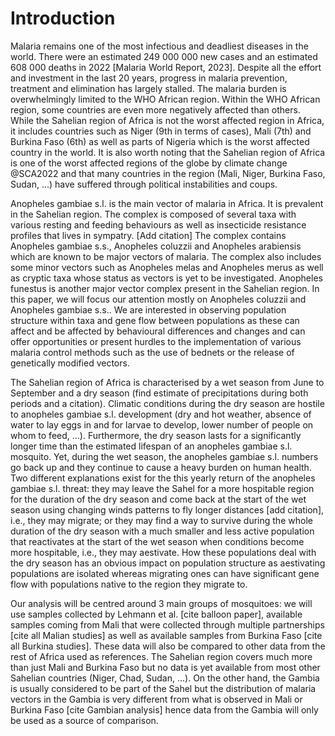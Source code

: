# Introduction

Malaria remains one of the most infectious and deadliest diseases in the world. 
There were an estimated 249 000 000 new cases and an estimated 608 000 deaths in 2022 [Malaria World Report, 2023]. 
Despite all the effort and investment in the last 20 years, progress in malaria prevention, treatment and elimination has largely stalled. 
The malaria burden is overwhelmingly limited to the WHO African region. 
Within the WHO African region, some countries are even more negatively affected than others. 
While the Sahelian region of Africa is not the worst affected region in Africa, it includes countries such as Niger (9th in terms of cases), Mali (7th) and Burkina Faso (6th) as well as parts of Nigeria which is the worst affected country in the world. 
It is also worth noting that the Sahelian region of Africa is one of the worst affected regions of the globe by climate change @SCA2022 and that many countries in the region (Mali, Niger, Burkina Faso, Sudan, ...) have suffered through political instabilities and coups. 

Anopheles gambiae s.l. is the main vector of malaria in Africa. It is prevalent in the Sahelian region. 
The complex is composed of several taxa with various resting and feeding behaviours as well as insecticide resistance profiles that lives in sympatry. [Add citation] 
The complex contains Anopheles gambiae s.s., Anopheles coluzzii and Anopheles arabiensis which are known to be major vectors of malaria. 
The complex also includes some minor vectors such as Anopheles melas and Anopheles merus as well as cryptic taxa whose status as vectors is yet to be investigated. 
Anopheles funestus is another major vector complex present in the Sahelian region. 
In this paper, we will focus our attention mostly on Anopheles coluzzii and Anopheles gambiae s.s.. 
We are interested in observing population structure within taxa and gene flow between populations as these can affect and be affected by behavioural differences and changes and can offer opportunities or present hurdles to the implementation of various malaria control methods such as the use of bednets or the release of genetically modified vectors. 

The Sahelian region of Africa is characterised by a wet season  from June to September and a dry season (find estimate of precipitations during both periods and a citation). 
Climatic conditions during the dry season are hostile to anopheles gambiae s.l. development (dry and hot weather, absence of water to lay eggs in and for larvae to develop, lower number of people on whom to feed, ...). 
Furthermore, the dry season lasts for a significantly longer time than the estimated lifespan of an anopheles gambiae s.l. mosquito. 
Yet, during the wet season, the anopheles gambiae s.l. numbers go back up and they continue to cause a heavy burden on human health. 
Two different explanations exist for the this yearly return of the anopheles gambiae s.l. threat: they may leave the Sahel for a more hospitable region for the duration of the dry season and come back at the start of the wet season using changing winds patterns to fly longer distances [add citation], i.e., they may migrate; or they may find a way to survive during the whole duration of the dry season with a much smaller and less active population that reactivates at the start of the wet season when conditions become more hospitable, i.e., they may aestivate. 
How these populations deal with the dry season has an obvious impact on population structure as aestivating populations are isolated whereas migrating ones can have significant gene flow with populations native to the region they migrate to.

Our analysis will be centred around 3 main groups of mosquitoes: we will use samples collected by Lehmann et al. [cite balloon paper], available samples coming from Mali that were collected through multiple partnerships [cite all Malian studies] as well as available samples from Burkina Faso [cite all Burkina studies]. 
These data will also be compared to other data from the rest of Africa used as references. 
The Sahelian region covers much more than just Mali and Burkina Faso but no data is yet available from most other Sahelian countries (Niger, Chad, Sudan, ...). 
On the other hand, the Gambia is usually considered to be part of the Sahel but the distribution of malaria vectors in the Gambia is very different from what is observed in Mali or Burkina Faso [cite Gambian analysis] hence data from the Gambia will only be used as a source of comparison.